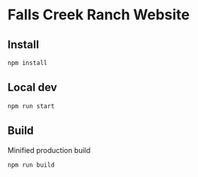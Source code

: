 # Falls Creek Ranch Website

## Install

```
npm install
```

## Local dev

```
npm run start
```

## Build

Minified production build

```
npm run build
```
